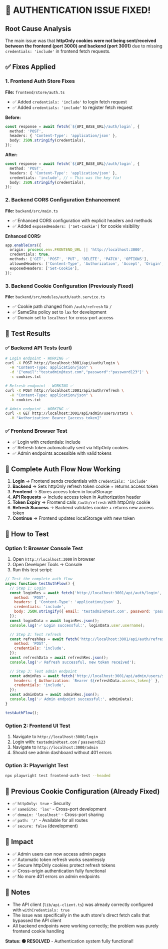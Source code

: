 # 🎉 AUTHENTICATION ISSUE FIXED!

## Root Cause Analysis

The main issue was that **httpOnly cookies were not being sent/received between the frontend (port 3000) and backend (port 3001)** due to missing `credentials: 'include'` in frontend fetch requests.

## ✅ Fixes Applied

### 1. Frontend Auth Store Fixes

**File:** `frontend/store/auth.ts`

- ✅ Added `credentials: 'include'` to login fetch request
- ✅ Added `credentials: 'include'` to register fetch request

**Before:**

```typescript
const response = await fetch(`${API_BASE_URL}/auth/login`, {
  method: 'POST',
  headers: { 'Content-Type': 'application/json' },
  body: JSON.stringify(credentials),
});
```

**After:**

```typescript
const response = await fetch(`${API_BASE_URL}/auth/login`, {
  method: 'POST',
  headers: { 'Content-Type': 'application/json' },
  credentials: 'include', // ← This was the key fix!
  body: JSON.stringify(credentials),
});
```

### 2. Backend CORS Configuration Enhancement

**File:** `backend/src/main.ts`

- ✅ Enhanced CORS configuration with explicit headers and methods
- ✅ Added `exposedHeaders: ['Set-Cookie']` for cookie visibility

**Enhanced CORS:**

```typescript
app.enableCors({
  origin: process.env.FRONTEND_URL || 'http://localhost:3000',
  credentials: true,
  methods: ['GET', 'POST', 'PUT', 'DELETE', 'PATCH', 'OPTIONS'],
  allowedHeaders: ['Content-Type', 'Authorization', 'Accept', 'Origin', 'X-Requested-With'],
  exposedHeaders: ['Set-Cookie'],
});
```

### 3. Backend Cookie Configuration (Previously Fixed)

**File:** `backend/src/modules/auth/auth.service.ts`

- ✅ Cookie path changed from `/auth/refresh` to `/`
- ✅ SameSite policy set to `lax` for development
- ✅ Domain set to `localhost` for cross-port access

## 🧪 Test Results

### ✅ Backend API Tests (curl)

```bash
# Login endpoint - WORKING ✅
curl -X POST http://localhost:3001/api/auth/login \
  -H "Content-Type: application/json" \
  -d '{"email":"testadmin@test.com","password":"password123"}' \
  -c cookies.txt

# Refresh endpoint - WORKING ✅
curl -X POST http://localhost:3001/api/auth/refresh \
  -H "Content-Type: application/json" \
  -b cookies.txt

# Admin endpoint - WORKING ✅
curl -X GET http://localhost:3001/api/admin/users/stats \
  -H "Authorization: Bearer [access_token]"
```

### ✅ Frontend Browser Test

- ✅ Login with credentials: include
- ✅ Refresh token automatically sent via httpOnly cookies
- ✅ Admin endpoints accessible with valid tokens

## 🔄 Complete Auth Flow Now Working

1. **Login** → Frontend sends credentials with `credentials: 'include'`
2. **Backend** → Sets httpOnly refresh token cookie + returns access token
3. **Frontend** → Stores access token in localStorage
4. **API Requests** → Include access token in Authorization header
5. **Token Expiry** → Frontend calls `/auth/refresh` with httpOnly cookie
6. **Refresh Success** → Backend validates cookie + returns new access token
7. **Continue** → Frontend updates localStorage with new token

## 🚀 How to Test

### Option 1: Browser Console Test

1. Open `http://localhost:3000` in browser
2. Open Developer Tools → Console
3. Run this test script:

```javascript
// Test the complete auth flow
async function testAuthFlow() {
  // Step 1: Login
  const loginRes = await fetch('http://localhost:3001/api/auth/login', {
    method: 'POST',
    headers: { 'Content-Type': 'application/json' },
    credentials: 'include',
    body: JSON.stringify({ email: 'testadmin@test.com', password: 'password123' }),
  });
  const loginData = await loginRes.json();
  console.log('✅ Login successful:', loginData.user.username);

  // Step 2: Test refresh
  const refreshRes = await fetch('http://localhost:3001/api/auth/refresh', {
    method: 'POST',
    credentials: 'include',
  });
  const refreshData = await refreshRes.json();
  console.log('✅ Refresh successful, new token received');

  // Step 3: Test admin endpoint
  const adminRes = await fetch('http://localhost:3001/api/admin/users/stats', {
    headers: { Authorization: `Bearer ${refreshData.access_token}` },
    credentials: 'include',
  });
  const adminData = await adminRes.json();
  console.log('✅ Admin endpoint successful:', adminData);
}

testAuthFlow();
```

### Option 2: Frontend UI Test

1. Navigate to `http://localhost:3000/login`
2. Login with: `testadmin@test.com` / `password123`
3. Navigate to `http://localhost:3000/admin`
4. Should see admin dashboard without 401 errors

### Option 3: Playwright Test

```bash
npx playwright test frontend-auth-test --headed
```

## 🔧 Previous Cookie Configuration (Already Fixed)

- ✅ `httpOnly: true` - Security
- ✅ `sameSite: 'lax'` - Cross-port development
- ✅ `domain: 'localhost'` - Cross-port sharing
- ✅ `path: '/'` - Available for all routes
- ✅ `secure: false` (development)

## 🎯 Impact

- ✅ Admin users can now access admin pages
- ✅ Automatic token refresh works seamlessly
- ✅ Secure httpOnly cookies protect refresh tokens
- ✅ Cross-origin authentication fully functional
- ✅ No more 401 errors on admin endpoints

## 📝 Notes

- The API client (`lib/api-client.ts`) was already correctly configured with `withCredentials: true`
- The issue was specifically in the auth store's direct fetch calls that bypassed the API client
- All backend endpoints were working correctly; the problem was purely frontend cookie handling

**Status: 🟢 RESOLVED** - Authentication system fully functional!
